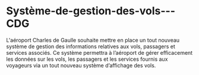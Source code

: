 # Système-de-gestion-des-vols---CDG
L'aéroport Charles de Gaulle souhaite mettre en place un tout nouveau système de gestion des informations relatives aux vols, passagers et services associés. Ce système permettra à l’aéroport de gérer efficacement les données sur les vols, les passagers et les services fournis aux voyageurs via un tout nouveau système d’affichage des vols. 
